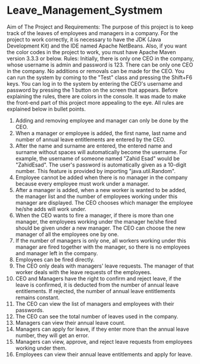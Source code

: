 # Leave_Management_Systmem
 Aim of The Project and Requirements:
The purpose of this project is to keep track of the leaves of employees and managers in a company. For the project to work correctly, it is necessary to have the JDK (Java Development Kit) and the IDE named Apache NetBeans. Also, if you want the color codes in the project to work, you must have Apache Maven version 3.3.3 or below.
Rules:
Initially, there is only one CEO in the company, whose username is admin and password is 123. There can be only one CEO in the company. No additions or removals can be made for the CEO. You can run the system by coming to the "Test" class and pressing the Shift+F6 keys. You can log in to the system by entering the CEO's username and password by pressing the 1 button on the screen that appears.  Before explaining the rules, there are colors in the console. It was made to make the front-end part of this project more appealing to the eye. All rules are explained below in bullet points.
1)	Adding and removing employee and manager can only be done by the CEO.
2)	When a manager or employee is added, the first name, last name and number of annual leave entitlements are entered by the CEO.
3)	After the name and surname are entered, the entered name and surname without spaces will automatically become the username. For example, the username of someone named "Zahid Esad" would be "ZahidEsad". The user's password is automatically given as a 10-digit number. This feature is provided by importing "java.util.Random".
4)	Employee cannot be added when there is no manager in the company because every employee must work under a manager.
5)	After a manager is added, when a new worker is wanted to be added, the manager list and the number of employees working under this manager are displayed. The CEO chooses which manager the employee he/she adds will work under.
6)	When the CEO wants to fire a manager, if there is more than one manager, the employees working under the manager he/she fired should be given under a new manager. The CEO can choose the new manager of all the employees one by one.
7)	If the number of managers is only one, all workers working under this manager are fired together with the manager, so there is no employees and manager left in the company.
8)	Employees can be fired directly.
9)	The CEO only deals with managers' leave requests. The manager of that worker deals with the leave requests of the employees.
10)	CEO and Managers have the right to confirm and reject leave, if the leave is confirmed, it is deducted from the number of annual leave entitlements. If rejected, the number of annual leave entitlements remains constant.
11)	The CEO can view the list of managers and employees with their passwords.
12)	The CEO can see the total number of leaves used in the company.
13)	Managers can view their annual leave count.
14)	Managers can apply for leave, if they enter more than the annual leave number, they will get an error.
15)	Managers can view, approve, and reject leave requests from employees working under them.
16)	Employees can view their annual leave entitlements and apply for leave.

